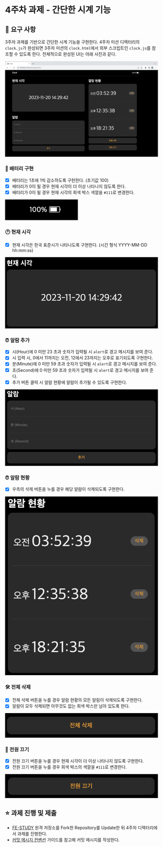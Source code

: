 # 4주차 과제 - 간단한 시계 기능

## 🚀 요구 사항

3주차 과제를 기반으로 간단한 시계 기능을 구현한다. 4주차 미션 디렉터리의 `clock.js`가 완성되면 3주차 미션의 `clock.html`에서 외부 스크립트인 `clock.js`를 참조할 수 있도록 한다. 전체적으로 완성된 UI는 아래 사진과 같다.

![UI Image](../2주차%20&%203주차/image/3week.png)

### 🔋 배터리 구현

- [x] 배터리는 1초에 1씩 감소하도록 구현한다. (초기값 100)
- [x] 배터리가 0이 될 경우 현재 시각이 더 이상 나타나지 않도록 한다.
- [x] 배터리가 0이 될 경우 현재 시각의 회색 박스 색깔을 `#111`로 변경한다.

![battery](../4주차/image/battery.png)

### 🕐 현재 시각

- [x] 현재 시각은 한국 표준시가 나타나도록 구현한다. (시간 형식 YYYY-MM-DD hh:mm:ss)

![current-time](../4주차/image/current-time.png)

### ⏰ 알람 추가

- [x] 시(Hour)에 0 미만 23 초과 숫자가 입력될 시 `alert`로 경고 메시지를 보여 준다.
- [x] 시 입력 시, 0에서 11까지는 오전, 12에서 23까지는 오후로 표기되도록 구현한다.
- [x] 분(Minute)에 0 미만 59 초과 숫자가 입력될 시 `alert`로 경고 메시지를 보여 준다.
- [x] 초(Second)에 0 미만 59 초과 숫자가 입력될 시 `alert`로 경고 메시지를 보여 준다.
- [x] 추가 버튼 클릭 시 알람 현황에 알람이 추가될 수 있도록 구현한다.

![add-alarm](../4주차/image/add-alarm.png)

### ⏰ 알람 현황

- [x] 우측의 삭제 버튼을 누를 경우 해당 알람이 삭제되도록 구현한다.

![alarm-status](../4주차/image/alarm-status.png)

### 🛠️ 전체 삭제

- [x] 전체 삭제 버튼을 누를 경우 알람 현황의 모든 알림이 삭제되도록 구현한다.
- [x] 알람이 모두 삭제되면 아무것도 없는 회색 박스만 남아 있도록 한다.

![delete-all](../4주차/image/delete-all.png)

### 🔌 전원 끄기

- [x] 전원 끄기 버튼을 누를 경우 현재 시각이 더 이상 나타나지 않도록 구현한다.
- [x] 전원 끄기 버튼을 누를 경우 회색 박스의 색깔을 `#111`로 변경한다.

![power-off](../4주차/image/power-off.png)

## ⭐️ 과제 진행 및 제출

- [FE-STUDY](https://github.com/FX-STUDY/FE-STUDY) 원격 저장소를 Fork한 Repository를 Update한 뒤 4주차 디렉터리에서 과제를 진행한다.
- [커밋 메시지 컨벤션](https://gist.github.com/stephenparish/9941e89d80e2bc58a153) 가이드를 참고해 커밋 메시지를 작성한다.
